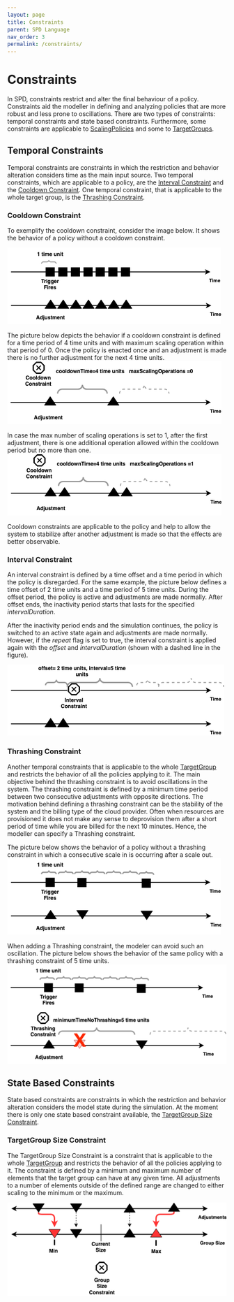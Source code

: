 ```yaml
---
layout: page
title: Constraints
parent: SPD Language
nav_order: 3
permalink: /constraints/
---
```

# Constraints

In SPD, constraints restrict and alter the final behaviour of a policy. Constraints aid the modeller in 
defining and analyzing policies that are more robust and less prone to oscillations.
There are two types of constraints: temporal constraints and state based constraints. Furthermore, some constraints 
are applicable to [ScalingPolicies](../docu/#spdScalingPolicy) and some to [TargetGroups](../docu/#targetsTargetGroup).

## Temporal Constraints
 
Temporal constraints are constraints in which the restriction and behavior alteration considers time as the main input source. 
Two temporal constraints, which are applicable to a policy, are the [Interval Constraint](../docu/#constraintspolicyIntervalConstraint) and the [Cooldown Constraint](../docu/#constraintspolicyCooldownConstraint).
One temporal constraint, that is applicable to the whole target group, is the [Thrashing Constraint](../docu/#constraintstargetThrashingConstraint).

### Cooldown Constraint

To exemplify the cooldown constraint, consider the image below. 
It shows the behavior of a policy without a cooldown constraint.

![example-constraint.png](..%2Fimages%2Fconstraints%2Fexample-constraint.png)

The picture below depicts the behavior if a cooldown constraint is defined for a time period of 4 time units and with maximum scaling operation within that period of 0.
Once the policy is enacted once and an adjustment is made there is no further adjustment for the next 4 time units.
![example-cooldown-1.png](..%2Fimages%2Fconstraints%2Fexample-cooldown-1.png)

In case the max number of scaling operations is set to 1, after the first adjustment, there is one additional operation allowed within the cooldown period but no more than one.
![example-cooldown-2.png](..%2Fimages%2Fconstraints%2Fexample-cooldown-2.png)

Cooldown constraints are applicable to the policy and help to allow the system to stabilize after another adjustment is made so that the effects are better observable.

### Interval Constraint
An interval constraint is defined by a time offset and a time period in which the policy is disregarded.
For the same example, the picture below defines a time offset of 2 time units and a time period of 5 time units.
During the offset period, the policy is active and adjustments are made normally. 
After offset ends, the inactivity period starts that lasts for the specified _intervalDuration_.

After the inactivity period ends and the simulation continues, the policy is switched to an active state again and adjustments are made normally.
However, if the _repeat_ flag is set to true, the interval constraint is applied again with the _offset_ and _intervalDuration_ (shown with a dashed line in the figure).

![example-interval.png](..%2Fimages%2Fconstraints%2Fexample-interval.png)

### Thrashing Constraint

Another temporal constraints that is applicable to the whole [TargetGroup](../docu/#targetsTargetGroup) and restricts the behavior of all the policies applying to it. 
The main objective behind the thrashing constraint is to avoid oscillations in the system. 
The thrashing constraint is defined by a minimum time period between two consecutive adjustments with opposite directions.
The motivation behind defining a thrashing constraint can be the stability of the system and the billing type of the cloud provider.
Often when resources are provisioned it does not make any sense to deprovision them after a short period of time while you are billed for the next 10 minutes. 
Hence, the modeller can specify a Thrashing constraint.

The picture below shows the behavior of a policy without a thrashing constraint in which a consecutive scale in is occurring after a scale out.
![constraint-thrashing.png](..%2Fimages%2Fconstraints%2Fconstraint-thrashing.png)

When adding a Thrashing constraint, the modeler can avoid such an oscillation. The picture below shows the behavior of the same policy with a thrashing constraint of 5 time units.
![constraint-thrashing-2.png](..%2Fimages%2Fconstraints%2Fconstraint-thrashing-2.png)


## State Based Constraints

State based constraints are constraints in which the restriction and behavior alteration considers the model state during the simulation.
At the moment there is only one state based constraint available, the [TargetGroup Size Constraint](../docu/#constraintstargetTargetGroupSizeConstraint).

### TargetGroup Size Constraint

The TargetGroup Size Constraint is a constraint that is applicable to the whole [TargetGroup](../docu/#targetsTargetGroup) and restricts the behavior of all the policies applying to it.
The constraint is defined by a minimum and maximum number of elements that the target group can have at any given time. 
All adjustments to a number of elements outside of the defined range are changed to either scaling to the minimum or the maximum.

![group-size-constraint.png](..%2Fimages%2Fconstraints%2Fgroup-size-constraint.png)
